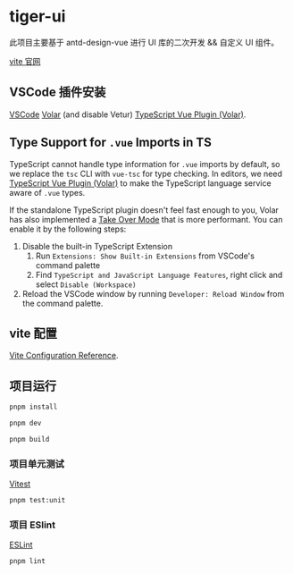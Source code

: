 # tiger-ui

此项目主要基于 antd-design-vue 进行 UI 库的二次开发 && 自定义 UI 组件。

[vite 官网](https://cn.vitejs.dev/guide/)

## VSCode 插件安装

[VSCode](https://code.visualstudio.com/)
[Volar](https://marketplace.visualstudio.com/items?itemName=Vue.volar) (and disable Vetur)
[TypeScript Vue Plugin (Volar)](https://marketplace.visualstudio.com/items?itemName=Vue.vscode-typescript-vue-plugin).

## Type Support for `.vue` Imports in TS

TypeScript cannot handle type information for `.vue` imports by default, so we replace the `tsc` CLI with `vue-tsc` for type checking. In editors, we need [TypeScript Vue Plugin (Volar)](https://marketplace.visualstudio.com/items?itemName=Vue.vscode-typescript-vue-plugin) to make the TypeScript language service aware of `.vue` types.

If the standalone TypeScript plugin doesn't feel fast enough to you, Volar has also implemented a [Take Over Mode](https://github.com/johnsoncodehk/volar/discussions/471#discussioncomment-1361669) that is more performant. You can enable it by the following steps:

1. Disable the built-in TypeScript Extension
   1. Run `Extensions: Show Built-in Extensions` from VSCode's command palette
   2. Find `TypeScript and JavaScript Language Features`, right click and select `Disable (Workspace)`
2. Reload the VSCode window by running `Developer: Reload Window` from the command palette.

## vite 配置

[Vite Configuration Reference](https://cn.vitejs.dev/config/).

## 项目运行

```sh
pnpm install

pnpm dev

pnpm build
```

### 项目单元测试

[Vitest](https://vitest.dev/)

```sh
pnpm test:unit
```

### 项目 ESlint

[ESLint](https://eslint.org/)

```sh
pnpm lint
```
